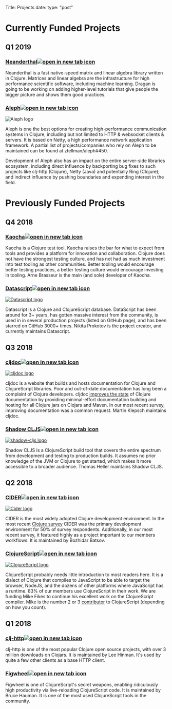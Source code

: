 Title: Projects
date: 
type: "post"

# Currently Funded Projects

## Q1 2019

<h3><a target="_blank" href="https://neanderthal.uncomplicate.org">Neanderthal<img class="open-in-new" src="/icons/open-in-new-24px.svg" alt="open in new tab icon"/></a></h3>

Neanderthal is a fast native-speed matrix and linear algebra library written in Clojure. Matrices and linear algebra are the infrastructure for high performance scientific software, including machine learning. Dragan is going to be working on adding higher-level tutorials that give people the bigger picture and shows them good practices.

<h3><a target="_blank" href="https://aleph.io">Aleph<img class="open-in-new" src="/icons/open-in-new-24px.svg" alt="open in new tab icon"/></a></h3>
<p class="project-logo"><img src="/logos/projects/aleph.svg" alt="Aleph logo"></p>

Aleph is one the best options for creating high-performance communication systems in Clojure, including but not limited to HTTP & websocket clients & servers. It is based on Netty, a high performance network application framework. A partial list of projects/companies who rely on Aleph to be maintained can be found at ztellman/aleph#450.

Development of Aleph also has an impact on the entire server-side libraries ecosystem, including direct influence by backporting bug fixes to such projects like clj-http (Clojure), Netty (Java) and potentially Ring (Clojure); and indirect influence by pushing boundaries and expending interest in the field.

# Previously Funded Projects

## Q4 2018

<h3><a target="_blank" href="https://github.com/lambdaisland/kaocha">Kaocha<img class="open-in-new" src="/icons/open-in-new-24px.svg" alt="open in new tab icon"/></a></h3>

Kaocha is a Clojure test tool. Kaocha raises the bar for what to expect from tools and provides a platform for innovation and collaboration. Clojure does not have the strongest testing culture, and has not had as much investment into test tooling as other communities. Better tooling would encourage better testing practices, a better testing culture would encourage investing in tooling. Arne Brasseur is the main (and sole) developer of Kaocha.

<h3><a target="_blank" href="https://github.com/tonsky/datascript">Datascript<img class="open-in-new" src="/icons/open-in-new-24px.svg" alt="open in new tab icon"/></a></h3>

<p class="project-logo"><a target="_blank" href="https://github.com/tonsky/datascript"><img src="/logos/projects/datascript.svg" alt="Datascript logo"></a></p>

Datascript is a Clojure and ClojureScript database. DataScript has been around for 3+ years, has gotten massive interest from the community, is used in in several production projects (listed on GitHub page), and has been starred on GitHub 3000+ times. Nikita Prokotov is the project creator, and currently maintains Datascript.

## Q3 2018

<h3><a target="_blank" href="https://cljdoc.org">cljdoc<img class="open-in-new" src="/icons/open-in-new-24px.svg" alt="open in new tab icon"/></a></h3>

<p class="project-logo">
<a target="_blank" href="https://cljdoc.org"><img src="/logos/projects/cljdoc-logo.svg" alt="cljdoc logo"></a>
</p>

cljdoc is a website that builds and hosts documentation for Clojure and ClojureScript libraries. Poor and out-of-date documentation has long been a complaint of Clojure developers. cljdoc [improves the state](https://github.com/cljdoc/cljdoc#rationale) of Clojure documentation by providing minimal-effort documentation building and hosting for all Clojure jars on Clojars and Maven. In our most recent survey, improving documentation was a common request. Martin Klepsch maintains cljdoc.

<h3><a target="_blank" href="https://github.com/thheller/shadow-cljs">Shadow CLJS<img class="open-in-new" src="/icons/open-in-new-24px.svg" alt="open in new tab icon"/></a></h3>

<p class="project-logo">
<a target="_blank" href="https://github.com/thheller/shadow-cljs"><img src="/logos/projects/shadow-cljs.png" alt="shadow-cljs logo"/></a>
</p>

Shadow CLJS is a ClojureScript build tool that covers the entire spectrum from development and testing to production builds. It assumes no prior knowledge of the JVM or Clojure to get started, which makes it more accessible to a broader audience. Thomas Heller maintains Shadow CLJS.

## Q2 2018

<h3><a target="_blank" href="https://github.com/clojure-emacs/cider">CIDER<img class="open-in-new" src="/icons/open-in-new-24px.svg" alt="open in new tab icon"/></a></h3>

<p class="project-logo">
<a target="_blank" href="https://github.com/clojure-emacs/cider"><img src="/logos/projects/cider-logo.svg" alt="Cider logo"/></a>
</p>

CIDER is the most widely adopted Clojure development environment. In the most recent [Clojure survey](http://blog.cognitect.com/blog/2017/1/31/clojure-2018-results) CIDER was the primary development environment for 50% of survey respondents. Additionally, in our most recent survey, it featured highly as a project important to our members workflows. It is maintained by Bozhidar Batsov.

<h3><a target="_blank" href="https://clojurescript.org">ClojureScript<img class="open-in-new" src="/icons/open-in-new-24px.svg" alt="open in new tab icon"/></a></h3>

<p class="project-logo">
<a target="_blank" href="https://clojurescript.org"> <img src="/logos/projects/cljs-logo.svg" alt="ClojureScript logo"/></a>
</p>

ClojureScript probably needs little introduction to most readers here. It is a dialect of Clojure that compiles to JavaScript to be able to target the browser, NodeJS, and the dozens of other platforms where JavaScript has a runtime. 83% of our members use ClojureScript in their work. We are funding Mike Fikes to continue his excellent work on the ClojureScript compiler. Mike is the number 2 or 3 [contributor](https://github.com/clojure/clojurescript/graphs/contributors) to ClojureScript (depending on how you count). 

## Q1 2018

<h3><a target="_blank" href="https://github.com/dakrone/clj-http">clj-http<img class="open-in-new" src="/icons/open-in-new-24px.svg" alt="open in new tab icon"/></a></h3>

clj-http is one of the most popular Clojure open source projects, with over 3 million downloads on Clojars. It is maintained by Lee Hinman. It's used by quite a few other clients as a base HTTP client.

<h3><a target="_blank" href="https://github.com/bhauman/lein-figwheel">Figwheel<img class="open-in-new" src="/icons/open-in-new-24px.svg" alt="open in new tab icon"/></a></h3>

Figwheel is one of ClojureScript's secret weapons, enabling ridiculously high productivity via live-reloading ClojureScript code. It is maintained by Bruce Hauman. It is one of the most used ClojureScript tools in the community.

<p>&nbsp;</p>
<p>&nbsp;</p>
